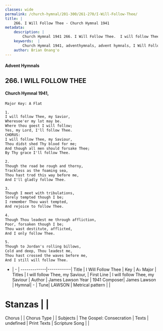 ```yaml
---
classes: wide
permalink: /church-hymnal/201-300/261-270/I-Will-Follow-Thee/
title: |
    266. I Will Follow Thee - Church Hymnal 1941
metadata:
    description: |
        Church Hymnal 1941 266. I Will Follow Thee.  I will follow Thee, my Savior, Wheresoe'er my lot may be. Where thou goest I will follow; Yes, my Lord, I'll follow Thee. CHORUS: I will follow Thee, my Saviour, Thou didst shed Thy blood for me; And though all men should forsake Thee; By Thy grace I'll follow Thee.  
    keywords:  |
        Church Hymnal 1941, adventhymnals, advent hymnals, I Will Follow Thee, I will follow Thee, my Saviour. I will follow Thee, my Saviour,
    author: Brian Onang'o
---
```


#### Advent Hymnals
## 266. I WILL FOLLOW THEE
####  Church Hymnal 1941,

```txt
Major Key: A Flat

1.
I will follow Thee, my Savior,
Wheresoe'er my lot may be.
Where thou goest I will follow;
Yes, my Lord, I'll follow Thee.
CHORUS:
I will follow Thee, my Saviour,
Thou didst shed Thy blood for me;
And though all men should forsake Thee;
By Thy grace I'll follow Thee.

2.
Though the road be rough and thorny,
Trackless as the foaming sea,
Thou hast trod this way before me,
And I'll gladly follow Thee.

3.
Though I meet with tribulations,
Sorely tempted though I be;
I remember Thou wast tempted,
And rejoice to follow Thee.

4.
Though Thou leadest me through affliction,
Poor, forsaken though I be;
Thou wast destitute, afflicted,
And I only follow Thee.

5.
Though to Jordan's rolling billows,
Cold and deep, Thou leadest me,
Thou hast crossed the waves before me,
And I still will follow Thee.


```

- |   -  |
-------------|------------|
Title | I Will Follow Thee |
Key | A♭ Major |
Titles | I will follow Thee, my Saviour, |
First Line | I will follow Thee, my Saviour |
Author | James Lawson
Year | 1941
Composer| James Lawson |
Hymnal|  - |
Tune| LAWSON |
Metrical pattern | |
# Stanzas |  |
Chorus |  |
Chorus Type |  |
Subjects | The Gospel: Consecration |
Texts | undefined |
Print Texts | 
Scripture Song |  |
    
